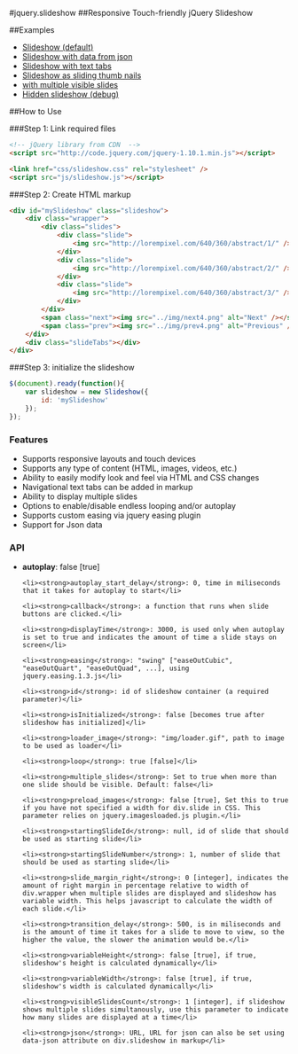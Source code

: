 #jquery.slideshow
##Responsive Touch-friendly jQuery Slideshow

##Examples
<ul>
	<li><a href="http://repos.saeidmohadjer.com/jquery.slideshow/demo/slideshow.html">Slideshow (default)</a></li>
	<li><a href="http://repos.saeidmohadjer.com/jquery.slideshow/demo/slideshow-json.html">Slideshow with data from json</a></li>
	<li><a href="http://repos.saeidmohadjer.com/jquery.slideshow/demo/slideshow_tabs_text.html">Slideshow with text tabs</a></li>
	<li><a href="http://repos.saeidmohadjer.com/jquery.slideshow/demo/slideshow_thumbs.html">Slideshow as sliding thumb nails</a></li>
	<li><a href="http://repos.saeidmohadjer.com/jquery.slideshow/demo/slideshow_multiple_responsive.html">with multiple visible slides</a></li>
	<li><a href="http://repos.saeidmohadjer.com/jquery.slideshow/demo/hiddenSlideshow.html">Hidden slideshow (debug)</a></li>

</ul>

##How to Use

###Step 1: Link required files

```html
<!-- jQuery library from CDN  -->
<script src="http://code.jquery.com/jquery-1.10.1.min.js"></script>

<link href="css/slideshow.css" rel="stylesheet" />
<script src="js/slideshow.js"></script>
```

###Step 2: Create HTML markup

```html
<div id="mySlideshow" class="slideshow">
	<div class="wrapper">
		<div class="slides">
			<div class="slide">
				<img src="http://lorempixel.com/640/360/abstract/1/" />
			</div>
			<div class="slide">
				<img src="http://lorempixel.com/640/360/abstract/2/" />
			</div>
			<div class="slide">
				<img src="http://lorempixel.com/640/360/abstract/3/" />
			</div>
		</div>
		<span class="next"><img src="../img/next4.png" alt="Next" /></span>
		<span class="prev"><img src="../img/prev4.png" alt="Previous" /></span>
	</div>
	<div class="slideTabs"></div>
</div>
```

###Step 3: initialize the slideshow

```javascript
$(document).ready(function(){
	var slideshow = new Slideshow({
		id: 'mySlideshow'
	});
});
```

<h3>Features</h3>
<ul>
	<li>Supports responsive layouts and touch devices</li>
	<li>Supports any type of content (HTML, images, videos, etc.)</li>
	<li>Ability to easily modify look and feel via HTML and CSS changes</li>
	<li>Navigational text tabs can be added in markup</li>
	<li>Ability to display multiple slides</li>
	<li>Options to enable/disable endless looping and/or autoplay</li>
	<li>Supports custom easing via jquery easing plugin</li>
	<li>Support for Json data</li>
</ul>

<h3>API</h3>
<ul>
	<li><strong>autoplay</strong>: false [true]</li>

	<li><strong>autoplay_start_delay</strong>: 0, time in miliseconds that it takes for autoplay to start</li>

	<li><strong>callback</strong>: a function that runs when slide buttons are clicked.</li>

	<li><strong>displayTime</strong>: 3000, is used only when autoplay is set to true and indicates the amount of time a slide stays on screen</li>

	<li><strong>easing</strong>: "swing" ["easeOutCubic", "easeOutQuart", "easeOutQuad", ...], using jquery.easing.1.3.js</li>

	<li><strong>id</strong>: id of slideshow container (a required parameter)</li>

	<li><strong>isInitialized</strong>: false [becomes true after slideshow has initialized]</li>

	<li><strong>loader_image</strong>: "img/loader.gif", path to image to be used as loader</li>

	<li><strong>loop</strong>: true [false]</li>

	<li><strong>multiple_slides</strong>: Set to true when more than one slide should be visible. Default: false</li>

	<li><strong>preload_images</strong>: false [true], Set this to true if you have not specified a width for div.slide in CSS. This parameter relies on jquery.imagesloaded.js plugin.</li>

	<li><strong>startingSlideId</strong>: null, id of slide that should be used as starting slide</li>

	<li><strong>startingSlideNumber</strong>: 1, number of slide that should be used as starting slide</li>

	<li><strong>slide_margin_right</strong>: 0 [integer], indicates the amount of right margin in percentage relative to width of div.wrapper when multiple slides are displayed and slideshow has variable width. This helps javascript to calculate the width of each slide.</li>

	<li><strong>transition_delay</strong>: 500, is in miliseconds and is the amount of time it takes for a slide to move to view, so the higher the value, the slower the animation would be.</li>

	<li><strong>variableHeight</strong>: false [true], if true, slideshow's height is calculated dynamically</li>

	<li><strong>variableWidth</strong>: false [true], if true, slideshow's width is calculated dynamically</li>

	<li><strong>visibleSlidesCount</strong>: 1 [integer], if slideshow shows multiple slides simultanously, use this parameter to indicate how many slides are displayed at a time</li>
	
	<li><strong>json</strong>: URL, URL for json can also be set using data-json attribute on div.slideshow in markup</li>
</ul>
